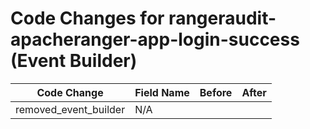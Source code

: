# Code Changes for rangeraudit-apacheranger-app-login-success (Event Builder)

| Code Change | Field Name | Before | After |
|-------------|------------|--------|-------|
| removed_event_builder | N/A |  |  |